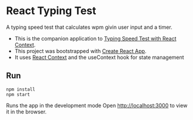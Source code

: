 # React Typing Test

A typing speed test that calculates wpm givin user input and a timer.

- This is the companion application to [Typing Speed Test with React Context](https://youtu.be/ntMezAkFPYM).
- This project was bootstrapped with [Create React App](https://github.com/facebook/create-react-app).
- It uses [React Context](https://reactjs.org/docs/context.html) and the useContext hook for state management

## Run

```
npm install
npm start
```

Runs the app in the development mode
Open [http://localhost:3000](http://localhost:3000) to view it in the browser.

